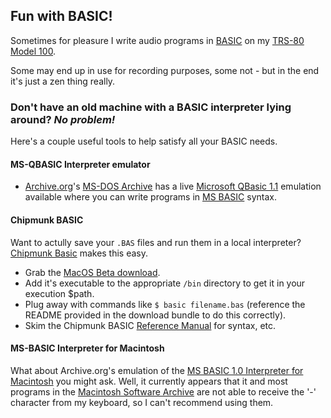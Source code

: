 ## Fun with BASIC!

Sometimes for pleasure I write audio programs in [BASIC](https://en.wikipedia.org/wiki/BASIC) on my [TRS-80 Model 100](https://en.wikipedia.org/wiki/TRS-80_Model_100).

Some may end up in use for recording purposes, some not - but in the end it's just a zen thing really.


### Don't have an old machine with a BASIC interpreter lying around? *No problem!*

Here's a couple useful tools to help satisfy all your BASIC needs.

#### MS-QBASIC Interpreter emulator
* [Archive.org](https://archive.org/)'s [MS-DOS Archive](https://archive.org/details/softwarelibrary_msdos) has a live
[Microsoft QBasic 1.1](https://archive.org/details/msdos_qbasic_megapack) emulation available where you can
write programs in [MS BASIC](https://en.wikipedia.org/wiki/Microsoft_BASIC) syntax.

#### Chipmunk BASIC
Want to actully save your `.BAS` files and run them in a local interpreter? [Chipmunk Basic](http://www.nicholson.com/rhn/basic/) makes this easy.
* Grab the [MacOS Beta download](http://www.nicholson.com/rhn/basic/).
* Add it's executable to the appropriate `/bin` directory to get it in your execution $path.
* Plug away with commands like `$ basic filename.bas` (reference the README provided in the download bundle to do this correctly).
* Skim the Chipmunk BASIC [Reference Manual](http://www.nicholson.com/rhn/basic/basic.man.html) for syntax, etc.

#### MS-BASIC Interpreter for Macintosh
What about Archive.org's emulation of the [MS BASIC 1.0 Interpreter for Macintosh](https://archive.org/details/mac_MSBASIC_1) you might ask. 
Well, it currently appears that it and most programs in the [Macintosh Software Archive](https://archive.org/details/softwarelibrary_mac)
are not able to receive the '-' character from my keyboard, so I can't recommend using them.
